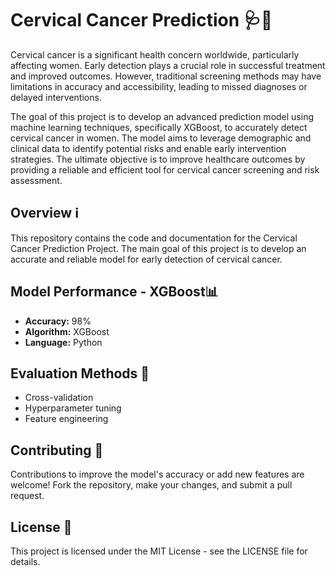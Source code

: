 # Cervical Cancer Prediction  🩺🔬

Cervical cancer is a significant health concern worldwide, particularly affecting women. Early detection plays a crucial role in successful treatment and improved outcomes. However, traditional screening methods may have limitations in accuracy and accessibility, leading to missed diagnoses or delayed interventions.

The goal of this project is to develop an advanced prediction model using machine learning techniques, specifically XGBoost, to accurately detect cervical cancer in women. The model aims to leverage demographic and clinical data to identify potential risks and enable early intervention strategies. The ultimate objective is to improve healthcare outcomes by providing a reliable and efficient tool for cervical cancer screening and risk assessment.
## Overview ℹ️

This repository contains the code and documentation for the Cervical Cancer Prediction Project. The main goal of this project is to develop an accurate and reliable model for early detection of cervical cancer.

## Model Performance - XGBoost📊

- **Accuracy:** 98%
- **Algorithm:** XGBoost
- **Language:** Python

## Evaluation Methods 📑

- Cross-validation
- Hyperparameter tuning
- Feature engineering

## Contributing 🤝
Contributions to improve the model's accuracy or add new features are welcome! Fork the repository, make your changes, and submit a pull request.

## License 📜
This project is licensed under the MIT License - see the LICENSE file for details.
